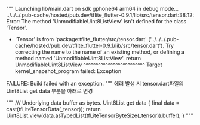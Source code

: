 """
Launching lib/main.dart on sdk gphone64 arm64 in debug mode...
../../../.pub-cache/hosted/pub.dev/tflite_flutter-0.9.1/lib/src/tensor.dart:38:12: Error: The method 'UnmodifiableUint8ListView' isn't defined for the class 'Tensor'.
 - 'Tensor' is from 'package:tflite_flutter/src/tensor.dart' ('../../../.pub-cache/hosted/pub.dev/tflite_flutter-0.9.1/lib/src/tensor.dart').
Try correcting the name to the name of an existing method, or defining a method named 'UnmodifiableUint8ListView'.
    return UnmodifiableUint8ListView
           ^^^^^^^^^^^^^^^^^^^^^^^^^
Target kernel_snapshot_program failed: Exception

FAILURE: Build failed with an exception.
"""
에러 발생 시 tensor.dart파일의 Uint8List get data 부분을 아래로 변경

"""
/// Underlying data buffer as bytes.
Uint8List get data {
  final data = cast<Uint8>(tfLiteTensorData(_tensor));
  return Uint8List.view(data.asTypedList(tfLiteTensorByteSize(_tensor)).buffer);
}
"""